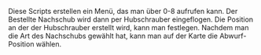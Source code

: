 Diese Scripts erstellen ein Menü, das man über 0-8 aufrufen kann.
Der Bestellte Nachschub wird dann per Hubschrauber eingeflogen. Die Position an der der Hubschrauber erstellt wird, kann man festlegen. 
Nachdem man die Art des Nachschubs gewählt hat, kann man auf der Karte die Abwurf-Position wählen.

